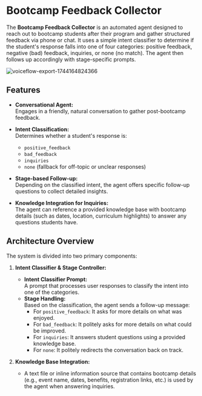 # Bootcamp Feedback Collector

The **Bootcamp Feedback Collector** is an automated agent designed to reach out to bootcamp students after their program and gather structured feedback via phone or chat. It uses a simple intent classifier to determine if the student's response falls into one of four categories: positive feedback, negative (bad) feedback, inquiries, or none (no match). The agent then follows up accordingly with stage-specific prompts.

![voiceflow-export-1744164824366](https://github.com/user-attachments/assets/eb5a46fb-c05e-42eb-b7cf-719b18fd898f)

## Features

- **Conversational Agent:**  
  Engages in a friendly, natural conversation to gather post-bootcamp feedback.
  
- **Intent Classification:**  
  Determines whether a student's response is:
  - `positive_feedback`
  - `bad_feedback`
  - `inquiries`
  - `none` (fallback for off-topic or unclear responses)
  
- **Stage-based Follow-up:**  
  Depending on the classified intent, the agent offers specific follow-up questions to collect detailed insights.

- **Knowledge Integration for Inquiries:**  
  The agent can reference a provided knowledge base with bootcamp details (such as dates, location, curriculum highlights) to answer any questions students have.

## Architecture Overview

The system is divided into two primary components:

1. **Intent Classifier & Stage Controller:**  
   - **Intent Classifier Prompt:**  
     A prompt that processes user responses to classify the intent into one of the categories.  
   - **Stage Handling:**  
     Based on the classification, the agent sends a follow-up message:
      - For `positive_feedback`: It asks for more details on what was enjoyed.
      - For `bad_feedback`: It politely asks for more details on what could be improved.
      - For `inquiries`: It answers student questions using a provided knowledge base.
      - For `none`: It politely redirects the conversation back on track.
      
2. **Knowledge Base Integration:**  
   - A text file or inline information source that contains bootcamp details (e.g., event name, dates, benefits, registration links, etc.) is used by the agent when answering inquiries.
